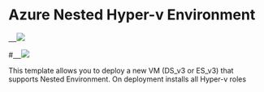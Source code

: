 # Azure Nested Hyper-v Environment

<a href="https://portal.azure.com/#create/Microsoft.Template/uri/https%3A%2F%2Fraw.githubusercontent.com%2Fraduart%2FAzure%2Fmaster%2F100-NestedHyperV%2Fnvm_Create_v3_VM_v5.json" target="_blank">    <img src="http://azuredeploy.net/deploybutton.png"/></a>

#<a href="http://armviz.io/#/?load=https%3A%2F%2Fraw.githubusercontent.com%2Fraduart%2FAzure%2Fmaster%2F100-NestedHyperV%2Fnvm_Create_v3_VM_v5.json" target="_blank">    <img src="http://armviz.io/visualizebutton.png"/></a>


This template allows you to deploy a new VM (DS_v3 or ES_v3) that supports Nested Environment.
On deployment installs all Hyper-v roles
